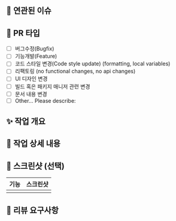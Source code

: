 ## 📌 연관된 이슈
<!-- 연관된 이슈가 있다면 #이슈번호를 작성해주세요  -->


## 🚀 PR 타입
<!-- ✅를 사용해 PR 타입을 체크해주세요 -->

- [ ] 버그수정(Bugfix)
- [ ] 기능개발(Feature)
- [ ] 코드 스타일 변경(Code style update) (formatting, local variables)
- [ ] 리팩토링 (no functional changes, no api changes)
- [ ] UI 디자인 변경
- [ ] 빌드 혹은 패키지 매니저 관련 변경
- [ ] 문서 내용 변경
- [ ] Other… Please describe:

## ✨ 작업 개요 
<!-- 작업한 내용의 간략 개요를 작성해 주세요. -->

## 👷 작업 상세 내용 
<!-- 이번 PR에서 작업한 상세 내용을 작성해 주세요. -->

## 📸 스크린샷 (선택)
<!-- 작업 내용을 잘 설명하기 위해서 스크린샷이 필요하다면 첨부해 주세요.  -->
|기능|스크린샷|
|--|--|
|||

## 🙏 리뷰 요구사항
<!-- 리뷰어가 특별히 봐주었으면 하는 부분이 있다면 작성해주세요 
ex. ooo 변수명을 더 잘짓고 싶은데 좋은 명칭이 있을까요? -->
